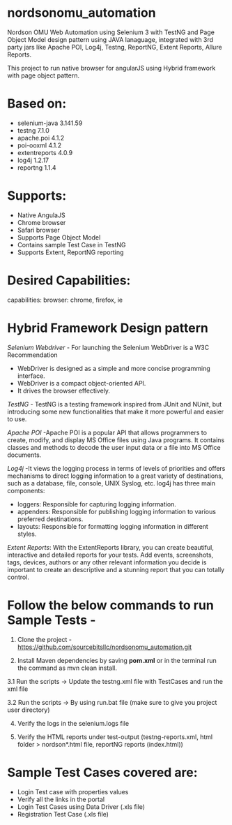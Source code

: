 # nordsonomu_automation

 Nordson OMU Web Automation using Selenium 3 with TestNG and Page Object Model design pattern using JAVA lanaguage, integrated with 3rd party jars like Apache POI, Log4j, Testng, ReportNG, Extent Reports, Allure Reports.
 
This project to run native browser for angularJS  using Hybrid framework with page object pattern.

# Based on:
- selenium-java 3.141.59
- testng 7.1.0
- apache.poi 4.1.2
- poi-ooxml 4.1.2
- extentreports 4.0.9
- log4j 1.2.17
- reportng 1.1.4

# Supports:
- Native AngulaJS
- Chrome browser
- Safari browser
- Supports Page Object Model
- Contains sample Test Case in TestNG
- Supports Extent, ReportNG reporting

# Desired Capabilities:
capabilities: browser: chrome, firefox, ie

# Hybrid Framework Design pattern
*Selenium Webdriver* - For launching the Selenium WebDriver is a W3C Recommendation
- WebDriver is designed as a simple and more concise programming interface.
- WebDriver is a compact object-oriented API.
- It drives the browser effectively.

*TestNG* - TestNG is a testing framework inspired from JUnit and NUnit, but introducing some new functionalities that make it more powerful and easier to use.

*Apache POI* -Apache POI is a popular API that allows programmers to create, modify, and display MS Office files using Java programs. 
It contains classes and methods to decode the user input data or a file into MS Office documents.

*Log4j* -It views the logging process in terms of levels of priorities and offers mechanisms to direct logging information to a great variety of destinations, such as a database, file, console, UNIX Syslog, etc.
log4j has three main components:
- loggers: Responsible for capturing logging information.
- appenders: Responsible for publishing logging information to various preferred destinations.
- layouts: Responsible for formatting logging information in different styles.

*Extent Reports*: With the ExtentReports library, you can create beautiful, interactive and detailed reports for your tests. Add events, screenshots, tags, devices, authors or any other relevant information you decide is important to create an descriptive and a stunning report that you can totally control.


# Follow the below commands to run Sample Tests -

1. Clone the project - https://github.com/sourcebitsllc/nordsonomu_automation.git

2. Install Maven dependencies by saving  **pom.xml** or in the terminal run the command as mvn clean install.

3.1 Run the scripts -> Update the testng.xml file with TestCases and run the xml file

3.2 Run the scripts -> By using run.bat file (make sure to give you project user directory)

4. Verify the logs in the selenium.logs file

5. Verify the HTML reports under test-output (testng-reports.xml, html folder > nordson*.html file, reportNG reports (index.html))

# Sample Test Cases covered are:
- Login Test case with properties values
- Verify all the links in the portal
- Login Test Cases using Data Driver (.xls file)
- Registration Test Case (.xls file)
